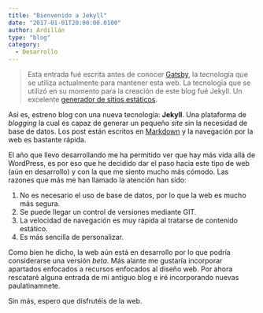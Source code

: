 ```yaml
---
title: "Bienvenido a Jekyll"
date: "2017-01-01T20:00:00.0100"
author: Ardillán
type: "blog"
category:
  - Desarrollo
---
```


> Esta entrada fué escrita antes de conocer [Gatsby](bienvenido-a-gatsby/), la tecnología que se utiliza actualmente para mantener esta web. La tecnología que se utilizó en su momento para la creación de este blog fué Jekyll. Un excelente [generador de sitios estáticos](https://jekyllrb.com/).

Así es, estreno blog con una nueva tecnología: **Jekyll**. Una plataforma de _blogging_ la cual es capaz de generar un pequeño _site_ sin la necesidad de base de datos. Los post están escritos en [Markdown](https://es.wikipedia.org/wiki/Markdown) y la navegación por la web es bastante rápida.

El año que llevo desarrollando me ha permitido ver que hay más vida allá de WordPress, es por eso que he decidido dar el paso hacia este tipo de web (aún en desarrollo) y con la que me siento mucho más cómodo. Las razones que más me han llamado la atención han sido:

1. No es necesario el uso de base de datos, por lo que la web es mucho más segura.
2. Se puede llegar un control de versiones mediante GIT.
3. La velocidad de navegación es muy rápida al tratarse de contenido estático.
4. Es más sencilla de personalizar.

Como bien he dicho, la web aún está en desarrollo por lo que podría considerarse una versión _beta_. Más alante me gustaría incorporar apartados enfocados a recursos enfocados al diseño web. Por ahora rescataré alguna entrada de mi antiguo blog e iré incorporando nuevas paulatinamnete.

Sin más, espero que disfrutéis de la web.
